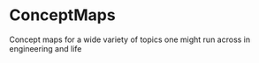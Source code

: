 # ConceptMaps

Concept maps for a wide variety of topics one might run across in engineering and life

